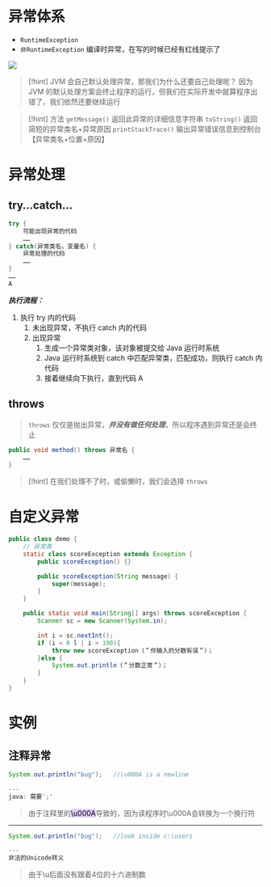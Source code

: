 # 异常体系
- `RuntimeException` 
- `非RuntimeException` 编译时异常，在写的时候已经有红线提示了

![](https://obsidian-1307744200.cos.ap-guangzhou.myqcloud.com/%E5%9B%BE%E7%89%87/202403031014287.png)

>[!hint] JVM 会自己默认处理异常，那我们为什么还要自己处理呢？
>因为 JVM 的默认处理方案会终止程序的运行，但我们在实际开发中就算程序出错了，我们依然还要继续运行

>[!hint] 方法
>`getMessage()` 返回此异常的详细信息字符串
>`toString()`  返回简短的异常类名+异常原因
>`printStackTrace()`  输出异常错误信息到控制台【异常类名+位置+原因】

# 异常处理
## try…catch…
```java
try {
	可能出现异常的代码
	……
} catch(异常类名，变量名) {
	异常处理的代码
	……
}
……
A
```

***执行流程：***
1. 执行 try 内的代码
	1. 未出现异常，不执行 catch 内的代码
	2. 出现异常
		1. 生成一个异常类对象，该对象被提交给 Java 运行时系统
		2. Java 运行时系统到 catch 中匹配异常类，匹配成功，则执行 catch 内代码
		3. 接着继续向下执行，直到代码 A

## throws
>`throws` 仅仅是抛出异常，***并没有做任何处理***，所以程序遇到异常还是会终止

```java
public void method() throws 异常名 {
	……
}
```

>[!hint] 在我们处理不了时，或偷懒时，我们会选择 `throws`

# 自定义异常
```java
public class demo {
	// 异常类
	static class scoreException extends Exception {
		public scoreException() {}

		public scoreException(String message) {
			super(message);
		}
	}

	public static void main(String[] args) throws scoreException {
		Scanner sc = new Scanner(System.in);

		int i = sc.nextInt();
		if (i < 0 l | i > 100){
			throw new scoreException（＂你输入的分数有误＂）；
		}else {
			System.out.println（＂分数正常＂）；
		}
	}
}
```



# 实例
## 注释异常
```java
System.out.println("bug");   //\u000A is a newline

---
java: 需要';'
```
>由于注释里的<mark style="background: #D2B3FFA6;">\u000A</mark>导致的，因为读程序时\u000A会转换为一个换行符

---

```java
System.out.println("bug");   //look inside c:\users

---
非法的Unicode转义
```
>由于\u后面没有跟着4位的十六进制数






























































